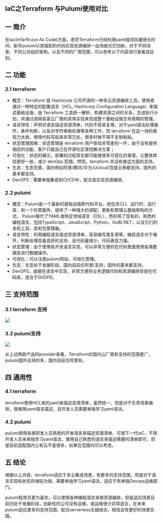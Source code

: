 ## IaC之Terraform 与Pulumi使用对比

## 一 简介

在iac(Infarftruce As Code)方面，老将Terraform已经利用yaml独领风骚很长时间，新军pulumi以其独到的代码实现资源编排一出场就光芒四射，对于不同场景，不同公司组织架构，以及不同的厂商范围，可以参考以下内容进行查看其区别。

## 二 功能

### 2.1 terraform

* 概念：Terraform 是 Hashicorp 公司开源的一种多云资源编排工具。使用者通过一种特定的配置语言（HCL, Hashicorp Configuration Language）来描述基础设施，由 Terraform 工具统一解析，构建资源之间的关系，生成执行计划，并通过调用各家云厂商的具体实现来完成整个基础设施生命周期的管理。
* 语言特性：声明式语言描述资源清单，代码不容易复用，对于yaml语法处理循环，条件判断，以及对字符串做处理等各种工作，而 terraform 在这一块的表现力太弱，使得代码写起来非常冗长，很多时候不得不复制粘贴。
* 状态管理困难：状态管理是 terraform 用户体验非常差的一环，由于没有提供相应的功能，客户只能自己在开源社区里找解决方案；
* 可视化：状态的展示，部署的过程其实都可能做很多可视化的事情，让整体体验更好一些，减少 devOps 犯错。然而，terraform 并没有做这方面的支持。
* 生态：生态完善，国内例如阿里/腾讯/华为/Ucloud/百度云等都支持，国外的基本都支持。
* DevOPS：需要单独集成到CI/CD中，配合其实现资源编排。
### 2.2 pulumi

* 概念：Pulumi是一个最新的基础设施即代码平台，他包含CLI、运行时、运行库、和一个托管服务，提供了一种强大的调配，更新和管理云基础架构的方式。 Pulumi替代了YAML或特定领域语言（DSL），而利用了现有的，熟悉的编程语言，包括TypeScript，JavaScript，Python，Go和.NET，以及它们的本机工具，库和包管理器。
* 语言特性：利用编程语言描述资源清单，容易编写类复用等，编程语言对于循环，判断处理具备良好的支持，且代码量很少，代码表现力强。
* 状态管理：由于使用各开发语言实现，可以非常方便的在代码里面使用各类数据库进行数据操作。
* 可视化：可以注册pulumi网站，可视化管理。
* 生态：生态处于发展阶段，国内目前仅阿里/支持，国外的基本都支持。
* DevOPS，直接在语言中实现，非常方便将业务逻辑代码和资源编排存放在代码库，适合于GitOPS。
## 三 支持范围

### 3.1 terraform 支持

![](https://kaliarch-bucket-1251990360.cos.ap-beijing.myqcloud.com/blog_img/20220310150939.png)


### 3.2 pulumi支持

![](https://kaliarch-bucket-1251990360.cos.ap-beijing.myqcloud.com/blog_img/20220310151026.png)

从上述两款产品的provider来看，Terraform的国内云厂商和支持的范围更广，pulumi国外支持的多，国内目前仅阿里有。

## 四 通用性

### 4.1 terraform

terraform使用HCL来的yaml来描述资源清单，虽然统一，但是对于负责场景编排，很难用yaml语言描述，且开发人员需要单独学习yaml语法。

### 4.2 pulumi

pulumi使用各类研发人员熟悉的开发语言来描述资源清单，可谓下一代IaC，不用开发人员来单独学习yaml语法，使用自己熟悉的语言来描述需要的清单即可，但是目前适配国内公有云不是很多，如果在范围内可以考虑。

## 五 结论

根据以上内容，terraform适应于多云集成场景，有更多的支持范围，但是对于语言实现和状态存储较为弱，需要单独学习yaml语法，适应于有单独Devops运维部门。

pulumi程序员更为喜欢，可以使用各种编程语言来做资源编排，但是适应场景目前仍处于发展阶段，创新性的公司没有运维，或运维很少非常适合，在未来pulumi适应更多的支持范围，配合serverless无缝结合，相信会有更好的场景实践。




